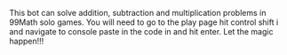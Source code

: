 This bot can solve addition, subtraction and multiplication problems in 99Math solo games. You will need to go to the play page hit control shift i and navigate to console paste in the code in and hit enter. Let the magic happen!!!
